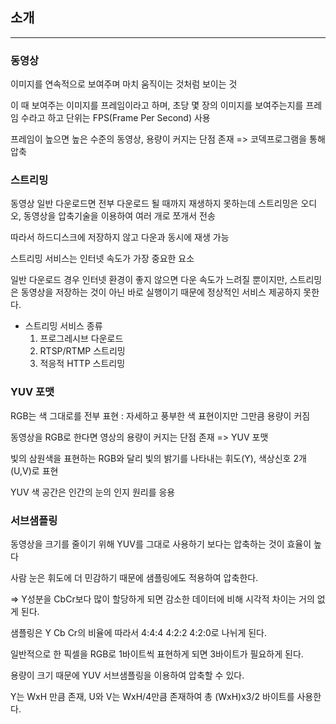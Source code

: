 ## 소개

---

### 동영상

이미지를 연속적으로 보여주며 마치 움직이는 것처럼 보이는 것

이 때 보여주는 이미지를 프레임이라고 하며, 초당 몇 장의 이미지를 보여주는지를 프레임 수라고 하고 단위는 FPS(Frame Per Second) 사용

프레임이 높으면 높은 수준의 동영상, 용량이 커지는 단점 존재 => 코덱프로그램을 통해 압축

### 스트리밍

동영상 일반 다운로드면 전부 다운로드 될 때까지 재생하지 못하는데 스트리밍은 오디오, 동영상을 압축기술을 이용하여 여러 개로 쪼개서 전송

따라서 하드디스크에 저장하지 않고 다운과 동시에 재생 가능

스트리밍 서비스는 인터넷 속도가 가장 중요한 요소

일반 다운로드 경우 인터넷 환경이 좋지 않으면 다운 속도가 느려질 뿐이지만, 스트리밍은 동영상을 저장하는 것이 아닌 바로 실행이기 때문에 정상적인 서비스 제공하지 못한다.

- 스트리밍 서비스 종류
  1. 프로그레시브 다운로드
  2. RTSP/RTMP 스트리밍
  3. 적응적 HTTP 스트리밍

### YUV 포맷

RGB는 색 그대로를 전부 표현 : 자세하고 풍부한 색 표현이지만 그만큼 용량이 커짐

동영상을 RGB로 한다면 영상의 용량이 커지는 단점 존재 => YUV 포맷

빛의 삼원색을 표현하는 RGB와 달리 빛의 밝기를 나타내는 휘도(Y), 색상신호 2개(U,V)로 표현

YUV 색 공간은 인간의 눈의 인지 원리를 응용

### 서브샘플링

동영상을 크기를 줄이기 위해 YUV를 그대로 사용하기 보다는 압축하는 것이 효율이 높다

사람 눈은 휘도에 더 민감하기 때문에 샘플링에도 적용하여 압축한다.

=> Y성분을 CbCr보다 많이 할당하게 되면 감소한 데이터에 비해 시각적 차이는 거의 없게 된다.

샘플링은 Y Cb Cr의 비율에 따라서 4:4:4 4:2:2 4:2:0로 나뉘게 된다.

일반적으로 한 픽셀을 RGB로 1바이트씩 표현하게 되면 3바이트가 필요하게 된다.

용량이 크기 때문에 YUV 서브샘플링을 이용하여 압축할 수 있다.

Y는 WxH 만큼 존재, U와 V는 WxH/4만큼 존재하여 총 (WxH)x3/2 바이트를 사용한다. 





